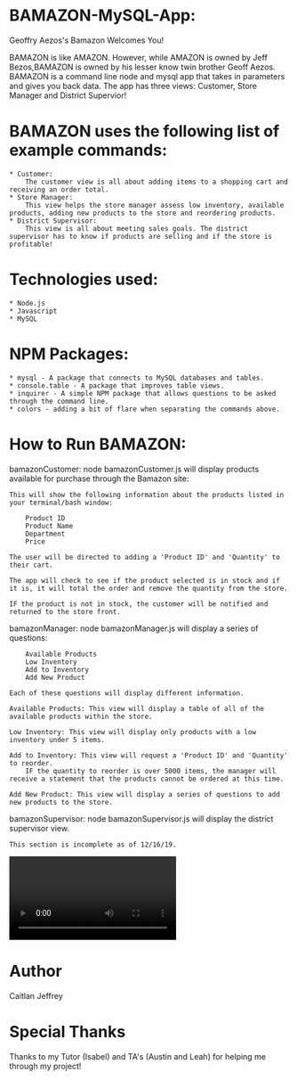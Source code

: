 # BAMAZON-MySQL-App:
Geoffry Aezos's Bamazon Welcomes You!

BAMAZON is like AMAZON. However, while AMAZON is owned by Jeff Bezos,BAMAZON is owned by his lesser know twin brother Geoff Aezos. BAMAZON is a command line node and mysql app that takes in parameters and gives you back data. The app has three views: Customer, Store Manager and District Supervior!

# BAMAZON uses the following list of example commands:
    * Customer:
        The customer view is all about adding items to a shopping cart and receiving an order total.
    * Store Manager:
        This view helps the store manager assess low inventory, available products, adding new products to the store and reordering products.
    * District Supervisor:
        This view is all about meeting sales goals. The district supervisor has to know if products are selling and if the store is profitable!

# Technologies used:
    * Node.js
    * Javascript
    * MySQL

# NPM Packages:
    * mysql - A package that connects to MySQL databases and tables.
    * console.table - A package that improves table views.
    * inquirer - A simple NPM package that allows questions to be asked through the command line.
    * colors - adding a bit of flare when separating the commands above.

# How to Run BAMAZON:
bamazonCustomer: node bamazonCustomer.js will display products available for purchase through the Bamazon site:

    This will show the following information about the products listed in your terminal/bash window:

        Product ID
        Product Name
        Department
        Price

    The user will be directed to adding a 'Product ID' and 'Quantity' to their cart.

    The app will check to see if the product selected is in stock and if it is, it will total the order and remove the quantity from the store. 

    IF the product is not in stock, the customer will be notified and returned to the store front.

bamazonManager: node bamazonManager.js will display a series of questions: 

        Available Products
        Low Inventory
        Add to Inventory
        Add New Product

    Each of these questions will display different information.

    Available Products: This view will display a table of all of the available products within the store.

    Low Inventory: This view will display only products with a low inventory under 5 items.

    Add to Inventory: This view will request a 'Product ID' and 'Quantity' to reorder.
        IF the quantity to reorder is over 5000 items, the manager will receive a statement that the products cannot be ordered at this time.
    
    Add New Product: This view will display a series of questions to add new products to the store.

bamazonSupervisor: node bamazonSupervisor.js will display the district supervisor view. 

    This section is incomplete as of 12/16/19.

![BAMAZON DEMO](/images/BAMAZON_Customer_&_Manager.mov)

# Author
Caitlan Jeffrey

# Special Thanks
Thanks to my Tutor (Isabel) and TA's (Austin and Leah) for helping me through my project!